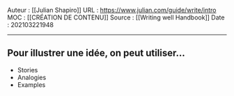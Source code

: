 Auteur : [[Julian Shapiro]]
URL : https://www.julian.com/guide/write/intro
MOC : [[CRÉATION DE CONTENU]]
Source : [[Writing well Handbook]]
Date : 202103221948
***

## Pour illustrer une idée, on peut utiliser...
-   Stories
-   Analogies
-   Examples